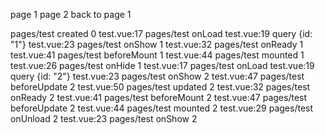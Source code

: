 page 1
page 2
back to page 1

pages/test created 0
test.vue:17 pages/test onLoad
test.vue:19 query {id: "1"}
test.vue:23 pages/test onShow 1
test.vue:32 pages/test onReady 1
test.vue:41 pages/test beforeMount 1
test.vue:44 pages/test mounted 1
test.vue:26 pages/test onHide 1
test.vue:17 pages/test onLoad
test.vue:19 query {id: "2"}
test.vue:23 pages/test onShow 2
test.vue:47 pages/test beforeUpdate 2
test.vue:50 pages/test updated 2
test.vue:32 pages/test onReady 2
test.vue:41 pages/test beforeMount 2
test.vue:47 pages/test beforeUpdate 2
test.vue:44 pages/test mounted 2
test.vue:29 pages/test onUnload 2
test.vue:23 pages/test onShow 2
